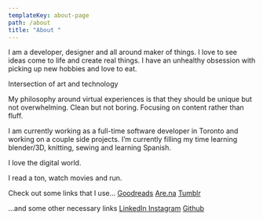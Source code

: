 ```yaml
---
templateKey: about-page
path: /about
title: "About "
---
```

I am a developer, designer and all around maker of things. I love to see ideas come to life and create real things. I have an unhealthy obsession with picking up new hobbies and love to eat. 

Intersection of art and technology

My philosophy around virtual experiences is that they should be unique but not overwhelming. Clean but not boring. Focusing on content rather than fluff. 

I am currently working as a full-time software developer in Toronto and working on a couple side projects. I’m currently filling my time learning blender/3D, knitting, sewing and learning Spanish.

I love the digital world.

I read a ton, watch movies and run. 

Check out some links that I use…
[Goodreads](goodreads.com/tiffbouchard)
[Are.na](are.na/tiffbouchard)
[Tumblr](cakebagel.tumblr.com) 

…and some other necessary links 
[LinkedIn
](linkedin.com/tiffanybouchard)[Instagram](http://instagram.com/tiffbouchard)
[Github](http://github.com/tiffbouchard)